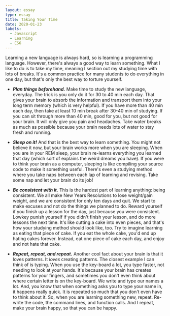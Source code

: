```yaml
---
layout: essay
type: essay
title: Taking Your Time
date: 2020-01-23
labels:
  - Javascript
  - Learning
  - ES6
---
```


Learning a new language is always hard, so is learning a programming language. However, there's always a good way to learn something. What I like to do is to take my time, meaning I section out my studying time with lots of breaks. It's a common practice for many students to do everything in one day, but that's only the best way to torture yourself. 

* **_Plan things beforehand._**
Make time to study the new language, everyday. The trick is you only do it for 30 to 40 min each day. That gives your brain to absorb the information and transport them into your long term memory (which is very helpful). If you have more than 40 min each day, then take at least 10 min break after 30-40 min of studying. If you can sit through more than 40 min, good for you, but not good for your brain. It will only give you pain and headaches. Take water breaks as much as possible because your brain needs lots of water to stay fresh and running. 

* **_Sleep on it!_**
And that is the best way to learn something. You might not believe it now, but your brain works more when you are sleeping. When you are in your REM sleep, your brain re-learns everything you learned that day (which sort of explains the weird dreams you have). If you were to think your brain as a computer, sleeping is like compiling your source code to make it something useful. There's even a studying method where you take naps between each lap of learning and revising. Take some nap and let your brain do its job!

* **_Be consistent with it._**
This is the hardest part of learning anything: being consistent. We all make New Years Resolutions to lose weight/gain weight, and we are consistent for only ten days and quit. We start to make excuses and not do the things we planned to do. Reward yourself if you finish up a lesson for the day, just because you were consistent. Lowkey punish yourself if you didn't finish your lesson, and do more lessons the next time. It's like cutting a cake into even pieces, and that's how your studying method should look like, too. Try to imagine learning as eating that piece of cake. If you eat the whole cake, you'd end up hating cakes forever. Instead, eat one piece of cake each day, and enjoy and not hate that cake.

* **_Repeat, repeat, and repeat._**
Another cool fact about your brain is that it loves patterns. It *loves* creating patterns. The closest example I can think of is typing. When you use the key-board a lot, you type faster, not needing to look at your hands. It's because your brain has creates patterns for your fingers, and sometimes you don't even think about where certain letter is on the key-board. We write and type our names a lot. And, you know that when something asks you to type your name in, it happens really quick. It is repeated so much that you don't even have to think about it. So, when you are learning something new, repeat. Re-write the code, the command lines, and function calls. And I repeat, make your brain happy, so that you can be happy.

